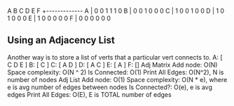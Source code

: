    A B C D E F
 +-------------
A | 0 0 1 1 1 0
B | 0 0 1 0 0 0
C | 1 0 0 1 0 0
D | 1 0 1 0 0 0
E | 1 0 0 0 0 0
F | 0 0 0 0 0 0
## Using an Adjacency List
Another way is to store a list of verts that a particular vert connects
to.
A: [ C D E ]
B: [ C ]
C: [ A D ]
D: [ A C ]
E: [ A ]
F: []
Adj Matrix
Add node: O(N)
Space complexity: O(N ^ 2)
Is Connected: O(1)
Print All Edges: O(N^2), N is number of nodes
Adj List
Add node: O(1)
Space complexity: O(N * e), where e is avg number of edges between nodes
Is Connected?: O(e), e is avg edges
Print All Edges: O(E), E is TOTAL number of edges
